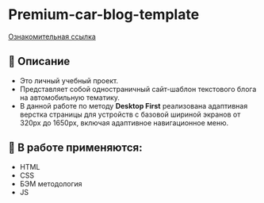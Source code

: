 # Premium-car-blog-template
[Ознакомительная ссылка](https://eugenecod.github.io/Premium-car-blog-template)

## :scroll: Описание
* Это личный учебный проект.
* Представляет собой одностраничный сайт-шаблон текстового блога на автомобильную тематику.
* В данной работе по методу __Desktop First__ реализована адаптивная верстка страницы для устройств c базовой шириной экранов от 320px до 1650px, включая адаптивное навигационное меню.

## :toolbox: В работе применяются:
* HTML
* CSS
* БЭМ методология
* JS
